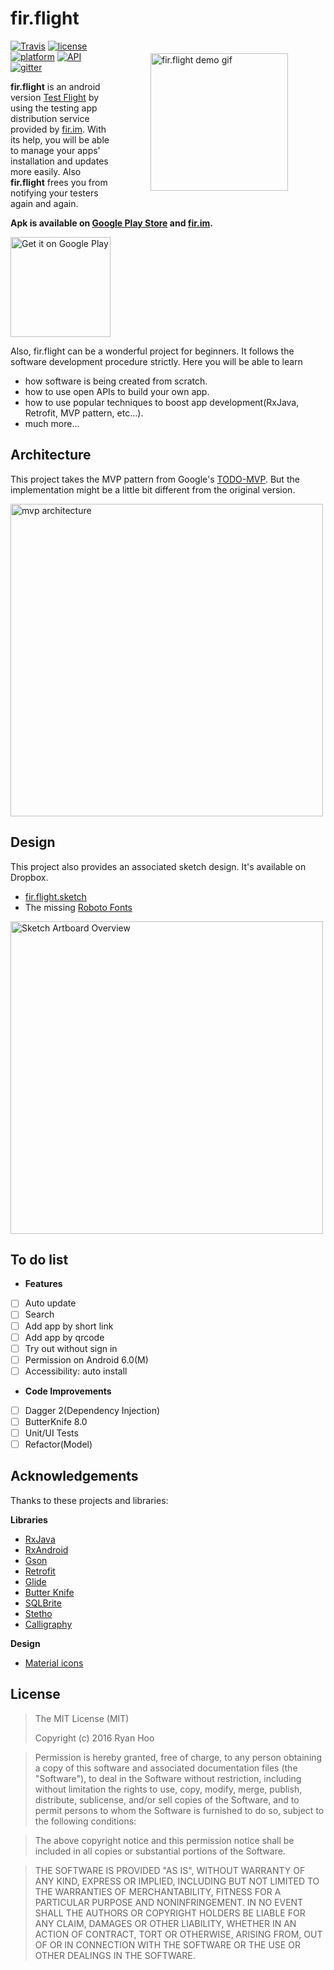 # fir.flight

<img src="materials/firflight-demo.gif" align="right" width="220" hspace="60" vspace="20" alt="fir.flight demo gif">

[![Travis](https://travis-ci.org/ryanhoo/fir.flight.svg?branch=develop)](https://travis-ci.org/ryanhoo/fir.flight)
[![license](https://img.shields.io/badge/license-MIT-blue.svg)](https://github.com/ryanhoo/fir.flight#license)
[![platform](https://img.shields.io/badge/platform-Android-yellow.svg)](https://www.android.com)
[![API](https://img.shields.io/badge/API-16%2B-brightgreen.svg?style=flat)](https://android-arsenal.com/api?level=16)
[![gitter](https://img.shields.io/gitter/room/nwjs/nw.js.svg)](https://gitter.im/fir-flight/Lobby)

**fir.flight** is an android version [Test Flight](https://developer.apple.com/testflight/) by using the testing app distribution service provided by [fir.im](http://fir.im). With its help, you will be able to manage your apps' installation and updates more easily. Also **fir.flight** frees you from notifying your testers again and again.

**Apk is available on [Google Play Store](https://play.google.com/store/apps/details?id=io.github.ryanhoo.firFlight) and [fir.im](https://fir.im/firflight).**

<a href="https://play.google.com/store/apps/details?id=io.github.ryanhoo.firFlight&utm_source=global_co&utm_medium=prtnr&utm_content=Mar2515&utm_campaign=PartBadge&pcampaignid=MKT-Other-global-all-co-prtnr-py-PartBadge-Mar2515-1"><img src="https://play.google.com/intl/en_us/badges/images/generic/en_badge_web_generic.png" alt="Get it on Google Play" width="160" /> </a>

Also, fir.flight can be a wonderful project for beginners. It follows the software development procedure strictly. Here you will be able to learn

- how software is being created from scratch.
- how to use open APIs to build your own app.
- how to use popular techniques to boost app development(RxJava, Retrofit, MVP pattern, etc...).
- much more...

## Architecture

This project takes the MVP pattern from Google's [TODO-MVP](https://github.com/googlesamples/android-architecture/tree/todo-mvp/). But the implementation might be a little bit different from the original version.

<img src="materials/mvp-architecture.png" alt="mvp architecture" width="500" />

## Design

This project also provides an associated sketch design. It's available on Dropbox.

- [fir.flight.sketch](https://www.dropbox.com/s/8340stkzcxrvdss/fir.flight.sketch?dl=0)
- The missing [Roboto Fonts](https://www.dropbox.com/sh/5xl7m7scwoalnwa/AAAkNXH-Jb062jj9ZfaTVIsTa?dl=0)

<img src="materials/Artboard-Overview-v2.0.png" alt="Sketch Artboard Overview" width="500" />

## To do list

- **Features**
 - [ ] Auto update
 - [ ] Search
 - [ ] Add app by short link
 - [ ] Add app by qrcode
 - [ ] Try out without sign in
 - [ ] Permission on Android 6.0(M)
 - [ ] Accessibility: auto install

- **Code Improvements**
 - [ ] Dagger 2(Dependency Injection)
 - [ ] ButterKnife 8.0
 - [ ] Unit/UI Tests
 - [ ] Refactor(Model)

## Acknowledgements

Thanks to these projects and libraries:

**Libraries**

- [RxJava](https://github.com/ReactiveX/RxJava)
- [RxAndroid](https://github.com/ReactiveX/RxAndroid)
- [Gson](https://github.com/google/gson)
- [Retrofit](https://github.com/square/retrofit)
- [Glide](https://github.com/bumptech/glide)
- [Butter Knife](https://github.com/JakeWharton/butterknife)
- [SQLBrite](https://github.com/square/sqlbrite)
- [Stetho](http://github.com/facebook/stetho)
- [Calligraphy](https://github.com/chrisjenx/Calligraphy)

**Design**

- [Material icons](https://design.google.com/icons/)

## License

> The MIT License (MIT)
>
> Copyright (c) 2016 Ryan Hoo

> Permission is hereby granted, free of charge, to any person obtaining a copy
of this software and associated documentation files (the "Software"), to deal
in the Software without restriction, including without limitation the rights
to use, copy, modify, merge, publish, distribute, sublicense, and/or sell
copies of the Software, and to permit persons to whom the Software is
furnished to do so, subject to the following conditions:

> The above copyright notice and this permission notice shall be included in all
copies or substantial portions of the Software.

> THE SOFTWARE IS PROVIDED "AS IS", WITHOUT WARRANTY OF ANY KIND, EXPRESS OR
IMPLIED, INCLUDING BUT NOT LIMITED TO THE WARRANTIES OF MERCHANTABILITY,
FITNESS FOR A PARTICULAR PURPOSE AND NONINFRINGEMENT. IN NO EVENT SHALL THE
AUTHORS OR COPYRIGHT HOLDERS BE LIABLE FOR ANY CLAIM, DAMAGES OR OTHER
LIABILITY, WHETHER IN AN ACTION OF CONTRACT, TORT OR OTHERWISE, ARISING FROM,
OUT OF OR IN CONNECTION WITH THE SOFTWARE OR THE USE OR OTHER DEALINGS IN THE
SOFTWARE.
